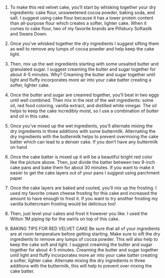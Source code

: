 1. To make this red velvet cake, you’ll start by whisking together your dry ingredients: cake flour, unsweetened cocoa powder, baking soda, and salt. I suggest using cake flour because it has a lower protein content than all-purpose flour which creates a softer, lighter cake. When it comes to cake flour, two of my favorite brands are Pillsbury Softasilk and Swans Down.

2.  Once you’ve whisked together the dry ingredients I suggest sifting them as well to remove any lumps of cocoa powder and help keep the cake light.

3. Then, mix up the wet ingredients starting with some unsalted butter and granulated sugar. I suggest creaming the butter and sugar together for about 4-5 minutes. Why? Creaming the butter and sugar together until light and fluffy incorporates more air into your cake batter creating a softer, lighter cake.

4. Once the butter and sugar are creamed together, you’ll beat in two eggs until well combined. Then mix in the rest of the wet ingredients: some oil, red food coloring, vanilla extract, and distilled white vinegar. The oil helps to keep the cake incredibly moist, so I use a combination of butter and oil in this cake.

5. Once you’ve mixed up the wet ingredients, you’ll alternate mixing the dry ingredients in three additions with some buttermilk. Alternating the dry ingredients with the buttermilk helps to prevent overmixing the cake batter which can lead to a denser cake. If you don’t have any buttermilk on hand

6. Once the cake batter is mixed up it will be a beautiful bright red color like the picture above. Then, just divide the batter between two 9-inch cake pans and bake them for about 30 minutes. If you want to make it easier to get the cake layers out of your pans I suggest using parchment paper

7. Once the cake layers are baked and cooled, you’ll mix up the frosting. I used my favorite cream cheese frosting for this cake and increased the amount to have enough to frost it. If you want to try another frosting my vanilla buttercream frosting would be delicious too!

8. Then, just level your cakes and frost it however you like. I used the Wilton 1M piping tip for the swirls on top of this cake.

9. BAKING TIPS FOR RED VELVET CAKE
Be sure that all of your ingredients are at room temperature before getting starting.
Make sure to sift the dry ingredients to remove any lumps of cocoa powder. This will also help to keep the cake soft and light.
I suggest creaming the butter and sugar together for about 4-5 minutes. Creaming the butter and sugar together until light and fluffy incorporates more air into your cake batter creating a softer, lighter cake.
Alternate mixing the dry ingredients in three additions with the buttermilk, this will help to prevent over mixing the cake batter.